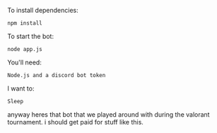 To install dependencies:

``` npm install ``` 

To start the bot:

``` node app.js ```

You'll need:

``` Node.js and a discord bot token ```

I want to:

``` Sleep ```

anyway heres that bot that we played around with during the valorant tournament. i should get paid for stuff like this.
